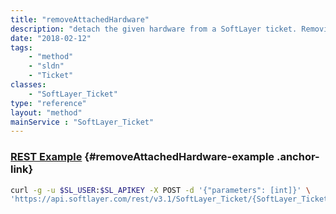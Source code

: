 ```yaml
---
title: "removeAttachedHardware"
description: "detach the given hardware from a SoftLayer ticket. Removing a hardware attachment may delay ticket processing time if the hardware removed is relevant to the ticket's issue. Return a boolean true upon successful hardware detachment. "
date: "2018-02-12"
tags:
    - "method"
    - "sldn"
    - "Ticket"
classes:
    - "SoftLayer_Ticket"
type: "reference"
layout: "method"
mainService : "SoftLayer_Ticket"
---
```


### [REST Example](#removeAttachedHardware-example) <a href="/article/rest/"><i class="fas fa-question"></i></a> {#removeAttachedHardware-example .anchor-link} 
```bash
curl -g -u $SL_USER:$SL_APIKEY -X POST -d '{"parameters": [int]}' \
'https://api.softlayer.com/rest/v3.1/SoftLayer_Ticket/{SoftLayer_TicketID}/removeAttachedHardware'
```
